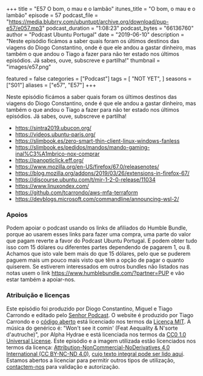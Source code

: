 +++
title = "E57 O bom, o mau e o lambão"
itunes_title = "O bom, o mau e o lambão"
episode = 57
podcast_file = "https://media.blubrry.com/ubuntupt/archive.org/download/pup-e57/e057.mp3"
podcast_duration = "1:08:23"
podcast_bytes = "66136760"
author = "Podcast Ubuntu Portugal"
date = "2019-06-10"
description = "Neste episódio ficámos a saber quais foram os últimos destinos das viagens do Diogo Constantino, onde é que ele andou a gastar dinheiro, mas também o que andou o Tiago a fazer para não ter estado nos últimos episódios. Já sabes, ouve, subscreve e partilha!"
thumbnail = "images/e57.png"

featured = false
categories = ["Podcast"]
tags = [
  "NOT YET",
]
seasons = ["S01"]
aliases = ["e57", "E57"]
+++

Neste episódio ficámos a saber quais foram os últimos destinos das viagens do Diogo Constantino, onde é que ele andou a gastar dinheiro, mas também o que andou o Tiago a fazer para não ter estado nos últimos episódios. Já sabes, ouve, subscreve e partilha!

* https://sintra2019.ubucon.org/
* https://videos.ubuntu-paris.org/
* https://slimbook.es/zero-smart-thin-client-linux-windows-fanless
* https://slimbook.es/pedidos/mandos/mando-gaming-inal%C3%A1mbrico-nox-comprar
* https://panopticlick.eff.org/
* https://www.mozilla.org/en-US/firefox/67.0/releasenotes/
* https://blog.mozilla.org/addons/2019/03/26/extensions-in-firefox-67/
* https://discourse.ubuntu.com/t/mir-1-2-0-release/11034
* https://www.linuxondex.com/
* https://github.com/tcarrondo/aws-mfa-terraform
* https://devblogs.microsoft.com/commandline/announcing-wsl-2/


### Apoios
Podem apoiar o podcast usando os links de afiliados do Humble Bundle, porque ao usarem esses links para fazer uma compra, uma parte do valor que pagam reverte a favor do Podcast Ubuntu Portugal.
E podem obter tudo isso com 15 dólares ou diferentes partes dependendo de pagarem 1, ou 8.
Achamos que isto vale bem mais do que 15 dólares, pelo que se puderem paguem mais um pouco mais visto que têm a opção de pagar o quanto quiserem.
Se estiverem interessados em outros bundles não listados nas notas usem o link https://www.humblebundle.com/?partner=PUP e vão estar também a apoiar-nos.

### Atribuição e licenças
Este episódio foi produzido por Diogo Constantino, Miguel e Tiago Carrondo e editado pelo [Senhor Podcast](https://senhorpodcast.pt/).
O website é produzido por Tiago Carrondo e o [código aberto](https://gitlab.com/podcastubuntuportugal/website) está licenciado nos termos da [Licença MIT](https://gitlab.com/podcastubuntuportugal/website/main/LICENSE).
A música do genérico é: "Won't see it comin' (Feat Aequality & N'sorte d'autruche)", por Alpha Hydrae e está licenciada nos termos da [CC0 1.0 Universal License](https://creativecommons.org/publicdomain/zero/1.0/).
Este episódio e a imagem utilizada estão licenciados nos termos da licença: [Attribution-NonCommercial-NoDerivatives 4.0 International (CC BY-NC-ND 4.0)](https://creativecommons.org/licenses/by-nc-nd/4.0/), [cujo texto integral pode ser lido aqui](https://creativecommons.org/licenses/by-nc-nd/4.0/legalcode). Estamos abertos a licenciar para permitir outros tipos de utilização, [contactem-nos](https://podcastubuntuportugal.org/contactos) para validação e autorização.

